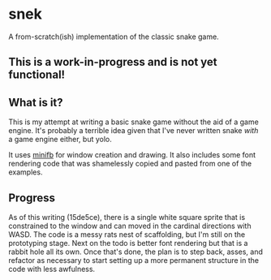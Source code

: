# snek
A from-scratch(ish) implementation of the classic snake game.

## This is a work-in-progress and is not yet functional!

## What is it?

This is my attempt at writing a basic snake game without the aid of a game engine.
It's probably a terrible idea given that I've never written snake *with* a game engine either, but yolo.

It uses [minifb](https://github.com/emoon/rust_minifb) for window creation and drawing. It also includes some font rendering
code that was shamelessly copied and pasted from one of the examples.

## Progress

As of this writing (15de5ce), there is a single white square sprite that is constrained to the window and can moved in the cardinal directions with WASD. The code is a messy rats nest of scaffolding, but I'm still on the prototyping stage. Next on the todo is better font rendering but that is a rabbit hole all its own. Once that's done, the plan is to step back, asses, and refactor as necessary to start setting up a more permanent structure in the code with less awfulness.